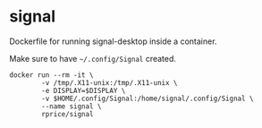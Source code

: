 # signal
Dockerfile for running signal-desktop inside a container.

Make sure to have `~/.config/Signal` created.

```
docker run --rm -it \
        -v /tmp/.X11-unix:/tmp/.X11-unix \
        -e DISPLAY=$DISPLAY \
        -v $HOME/.config/Signal:/home/signal/.config/Signal \ 
        --name signal \ 
        rprice/signal
```
